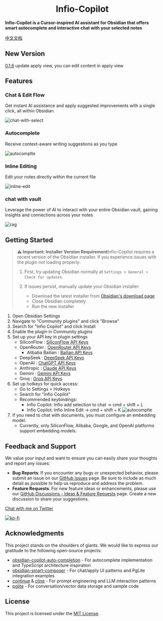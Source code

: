 <h1 align="center">Infio-Copilot</h1>

**Infio-Copilot is a Cursor-inspired AI assistant for Obsidian that offers smart autocomplete and interactive chat with your selected notes**

[中文文档](README_zh-CN.md)

## New Version
[0.1.6](https://github.com/infiolab/infio-copilot/releases/tag/0.1.6) update apply view, you can edit content in apply view

## Features

### Chat & Edit Flow

Get instant AI assistance and apply suggested improvements with a single click, all within Obsidian

![chat-with-select](asserts/chat-with-select.gif)


### Autocomplete

Receive context-aware writing suggestions as you type

![autocomplte](asserts/autocomplete.gif)


### Inline Editing

Edit your notes directly within the current file

![inline-edit](asserts/edit-inline.gif)


### chat with vault 

Leverage the power of AI to interact with your entire Obsidian vault, gaining insights and connections across your notes

![rag](asserts/rag.gif)

## Getting Started
> **⚠️ Important: Installer Version Requirement**Infio-Copilot requires a recent version of the Obsidian installer. If you experience issues with the plugin not loading properly:
>
> 1. First, try updating Obsidian normally at `Settings > General > Check for updates`.
> 2. If issues persist, manually update your Obsidian installer:
>
>    - Download the latest installer from [Obsidian&#39;s download page](https://obsidian.md/download)
>    - Close Obsidian completely
>    - Run the new installer

1. Open Obsidian Settings
2. Navigate to "Community plugins" and click "Browse"
3. Search for "Infio Copilot" and click Install
4. Enable the plugin in Community plugins
5. Set up your API key in plugin settings
   - SiliconFlow : [SiliconFlow API Keys](https://cloud.siliconflow.cn/account/ak)
   - OpenRouter : [OpenRouter API Keys](https://openrouter.ai/settings/keys)
	 - Alibaba Bailian : [Bailian API Keys](https://help.aliyun.com/zh/dashscope/developer-reference/activate-dashscope-and-create-an-api-key)
   - DeepSeek : [DeepSeek API Keys](https://platform.deepseek.com/api_keys/)
   - OpenAI : [ChatGPT API Keys](https://platform.openai.com/api-keys)
   - Anthropic : [Claude API Keys](https://console.anthropic.com/settings/keys)
   - Gemini : [Gemini API Keys](https://aistudio.google.com/apikey)
   - Groq : [Groq API Keys](https://console.groq.com/keys)
6. Set up hotkeys for quick access:
   - Go to Settings > Hotkeys
   - Search for "Infio Copilot"
   - Recommended keybindings:
     * Infio Copilot: Infio add selection to chat -> cmd + shift + L
     * Infio Copilot: Infio Inline Edit -> cmd + shift + K
![autocomplte](asserts/doc-set-hotkey.png)
7. If you need to chat with documents, you must configure an embedding model.
   - Currently, only SiliconFlow, Alibaba, Google, and OpenAI platforms support embedding models.

## Feedback and Support
We value your input and want to ensure you can easily share your thoughts and report any issues:

- **Bug Reports**: If you encounter any bugs or unexpected behavior, please submit an issue on our [GitHub Issues](https://github.com/infiolab/infio-copilot/issues) page. Be sure to include as much detail as possible to help us reproduce and address the problem.
- **Feature Requests**: For new feature ideas or enhancements, please use our [GitHub Discussions - Ideas & Feature Requests](https://github.com/infiolab/infio-copilot/discussions/categories/ideas) page. Create a new discussion to share your suggestions.

[Chat with me on Twitter](https://x.com/buyiyouxi)

[![ko-fi](https://ko-fi.com/img/githubbutton_sm.svg)](https://ko-fi.com/felixduan)

## Acknowledgments

This project stands on the shoulders of giants. We would like to express our gratitude to the following open-source projects:

- [obsidian-copilot-auto-completion](https://github.com/j0rd1smit/obsidian-copilot-auto-completion) - For autocomplete implementation and TypeScript architecture inspiration
- [obsidian-smart-composer](https://github.com/glowingjade/obsidian-smart-composer) - For chat/apply UI patterns and PgLite integration examples  
- [continue](https://github.com/continuedev/continue) & [cline](https://github.com/cline/cline) - For prompt engineering and LLM interaction patterns
- [pglite](https://github.com/electric-sql/pglite) - For conversation/vector data storage and sample code

## License

This project is licensed under the [MIT License](LICENSE).
